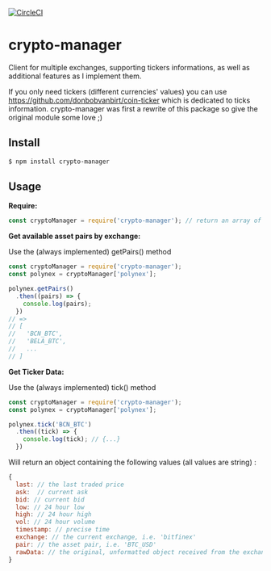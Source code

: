 [![CircleCI](https://circleci.com/gh/azukaar/crypto-manager.svg?style=svg)](https://circleci.com/gh/azukaar/crypto-manager)

# crypto-manager

Client for multiple exchanges, supporting tickers informations, as well as additional features as I implement them. 

If you only need tickers (different currencies' values) you can use https://github.com/donbobvanbirt/coin-ticker which is dedicated to ticks information. crypto-manager was first a rewrite of this package so give the original module some love ;)

## Install

```bash
$ npm install crypto-manager
```

## Usage
**Require:**
```js
const cryptoManager = require('crypto-manager'); // return an array of available exchanges
```

**Get available asset pairs by exchange:**

Use the (always implemented) getPairs() method

```js
const cryptoManager = require('crypto-manager');
const polynex = cryptoManager['polynex'];

polynex.getPairs()
  .then((pairs) => {
    console.log(pairs);
  })
// =>
// [
//   'BCN_BTC',
//   'BELA_BTC',
//   ...
// ]
```

**Get Ticker Data:**

Use the (always implemented) tick() method

```js
const cryptoManager = require('crypto-manager');
const polynex = cryptoManager['polynex'];

polynex.tick('BCN_BTC')
  .then((tick) => {
    console.log(tick); // {...}
  })
```

Will return an object containing the following values (all values are string) :

```js
{
  last: // the last traded price
  ask:  // current ask
  bid: // current bid
  low: // 24 hour low
  high: // 24 hour high
  vol: // 24 hour volume
  timestamp: // precise time
  exchange: // the current exchange, i.e. 'bitfinex'
  pair: // the asset pair, i.e. 'BTC_USD'
  rawData: // the original, unformatted object received from the exchange api. Differs by exchange.
}
```
